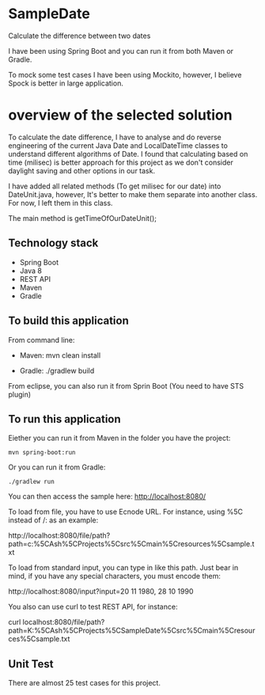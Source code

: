  SampleDate
===================
Calculate the difference between two dates

I have been using Spring Boot and you can run it from both Maven or Gradle.

To mock some test cases I have been using Mockito, however, I believe Spock is better in large application.


overview of the selected solution
===================
To calculate the date difference, I have to analyse and do reverse engineering of the current Java Date and LocalDateTime  classes to understand different algorithms of Date.
I found that calculating based on time (milisec) is better approach for this project as we don't consider daylight saving and other options in our task.

I have added all related methods (To get milisec for our date) into DateUnit.java, however, It's better to make them separate into another class. For now, I left them in this class.

The main method is getTimeOfOurDateUnit();



## Technology stack

 - Spring Boot
 - Java 8
 - REST API
 - Maven
 - Gradle

## To build this application
From command line:

- Maven:
		mvn clean install

- Gradle:
		./gradlew build
	
From eclipse, you can also run it from Sprin Boot (You need to have STS plugin)
	 
## To run this application

Eiether you can run it from Maven in the folder you have the project:

	mvn spring-boot:run

Or you can run it from Gradle:

	./gradlew run
You can then access the sample here: [http://localhost:8080/](http://localhost:8080/)

To load from file, you have to use Ecnode URL. For instance, using %5C instead of /: as an example:

http://localhost:8080/file/path?path=c:%5CAsh%5CProjects%5Csrc%5Cmain%5Cresources%5Csample.txt

To load from standard input, you can type in like this path. Just bear in mind, if you have any special characters, you must encode them:

http://localhost:8080/input?input=20 11 1980, 28 10 1990 

You also can use curl to test REST API, for instance:

curl localhost:8080/file/path?path=K:%5CAsh%5CProjects%5CSampleDate%5Csrc%5Cmain%5Cresources%5Csample.txt

## Unit Test
There are almost 25 test cases for this project.

